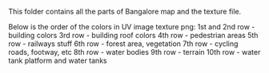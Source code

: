 This folder contains all the parts of Bangalore map and the texture file.

Below is the order of the colors in UV image texture png:
1st and 2nd row - building colors
3rd row - building roof colors
4th row - pedestrian areas
5th row - railways stuff
6th row - forest area, vegetation
7th row - cycling roads, footway, etc
8th row - water bodies
9th row - terrain
10th row - water tank platform and water tanks